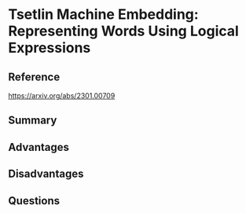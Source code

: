 # Tsetlin Machine Embedding: Representing Words Using Logical Expressions
## Reference

https://arxiv.org/abs/2301.00709

## Summary

## Advantages

## Disadvantages

## Questions
